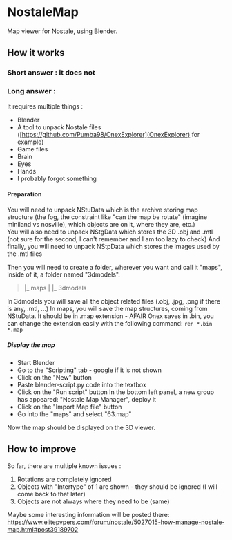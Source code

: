# NostaleMap

Map viewer for Nostale, using Blender.

## How it works
### Short answer : it does not
### Long answer :
It requires multiple things :
- Blender
- A tool to unpack Nostale files ([https://github.com/Pumba98/OnexExplorer](OnexExplorer) for example)
- Game files
- Brain
- Eyes
- Hands
- I probably forgot something


#### Preparation

You will need to unpack NStuData which is the archive storing map structure (the fog, the constraint like "can the map be rotate" (imagine miniland vs nosville), which objects are on it, where they are, etc.) \
You will also need to unpack NStgData which stores the 3D .obj and .mtl (not sure for the second, I can't remember and I am too lazy to check)
And finally, you will need to unpack NStpData which stores the images used by the .mtl files

Then you will need to create a folder, wherever you want and call it "maps", inside of it, a folder named "3dmodels".
> |_ maps
> | |_ 3dmodels

In 3dmodels you will save all the object related files (.obj, .jpg, .png if there is any, .mtl, ...)
In maps, you will save the map structures, coming from NStuData. It should be in .map extension - AFAIR Onex saves in .bin, you can change the extension easily with the following command: `ren *.bin *.map`

##### Display the map

- Start Blender
- Go to the "Scripting" tab - google if it is not shown
- Click on the "New" button
- Paste blender-script.py code into the textbox
- Click on the "Run script" button
In the bottom left panel, a new group has appeared: "Nostale Map Manager", deploy it
- Click on the "Import Map file" button
- Go into the "maps" and select "63.map"

Now the map should be displayed on the 3D viewer.

## How to improve
So far, there are multiple known issues :
1) Rotations are completely ignored
2) Objects with "Intertype" of 1 are shown - they should be ignored (I will come back to that later)
3) Objects are not always where they need to be (same)

Maybe some interesting information will be posted there: https://www.elitepvpers.com/forum/nostale/5027015-how-manage-nostale-map.html#post39189702
